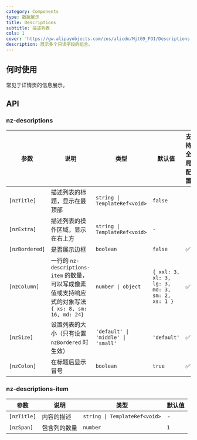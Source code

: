 ```yaml
---
category: Components
type: 数据展示
title: Descriptions
subtitle: 描述列表
cols: 1
cover: 'https://gw.alipayobjects.com/zos/alicdn/MjtG9_FOI/Descriptions.svg'
description: 展示多个只读字段的组合。
---
```



## 何时使用

常见于详情页的信息展示。


## API

### nz-descriptions

| 参数             | 说明                                                                           | 类型                                 | 默认值                                             | 支持全局配置 |
|----------------|------------------------------------------------------------------------------|------------------------------------|-------------------------------------------------|--------|
| `[nzTitle]`    | 描述列表的标题，显示在最顶部                                                               | `string \| TemplateRef<void>`      | `false`                                         |
| `[nzExtra]`    | 描述列表的操作区域，显示在右上方                                                             | `string \| TemplateRef<void>`      | `-`                                             |
| `[nzBordered]` | 是否展示边框                                                                       | `boolean`                          | `false`                                         | ✅      |
| `[nzColumn]`   | 一行的 `nz-descriptions-item` 的数量，可以写成像素值或支持响应式的对象写法 `{ xs: 8, sm: 16, md: 24}` | `number \| object`                 | `{ xxl: 3, xl: 3, lg: 3, md: 3, sm: 2, xs: 1 }` | ✅      |
| `[nzSize]`     | 设置列表的大小（只有设置 `nzBordered` 时生效）                                               | `'default' \| 'middle' \| 'small'` | `'default'`                                     | ✅      |
| `[nzColon]`    | 在标题后显示冒号                                                                     | `boolean`                          | `true`                                          | ✅      |

### nz-descriptions-item

| 参数          | 说明     | 类型                            | 默认值 |
|-------------|--------|-------------------------------|-----|
| `[nzTitle]` | 内容的描述  | `string \| TemplateRef<void>` | -   |
| `[nzSpan]`  | 包含列的数量 | `number`                      | `1` |
